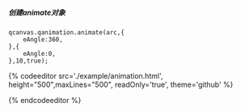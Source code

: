 ##### 创建animate对象

```
qcanvas.qanimation.animate(arc,{
    eAngle:360,
},{
    eAngle:0,
},10,true);
```

{% codeeditor   src='./example/animation.html', height="500",maxLines="500", readOnly='true', theme='github' %}

{% endcodeeditor %}


